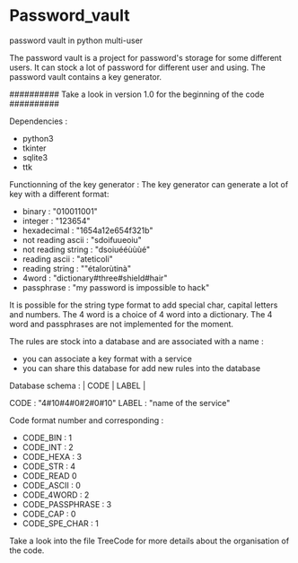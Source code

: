 # Password_vault
password vault in python multi-user

The password vault is a project for password's storage for some different users.
It can stock a lot of password for different user and using. The password vault contains a key generator.

##########
Take a look in version 1.0 for the beginning of the code
##########

Dependencies :
  - python3
  - tkinter
  - sqlite3
  - ttk

Functionning of the key generator :
The key generator can generate a lot of key with a different format: 
 - binary : "010011001"
 - integer : "123654"
 - hexadecimal : "1654a12e654f321b"
 - not reading ascii : "sdoifuueoiu"
 - not reading string : "dsoiuééùùùé"
 - reading ascii : "ateticoli" 
 - reading string : ""étalorùtinà"
 - 4word : "dictionary#three#shield#hair"
 - passphrase : "my password is impossible to hack"

It is possible for the string type format to add special char, capital letters and numbers.
The 4 word is a choice of 4 word into a dictionary. 
The 4 word and passphrases are not implemented for the moment.
 
The rules are stock into a database and are associated with a name :
 - you can associate a key format with a service
 - you can share this database for add new rules into the database
 
Database schema :
| CODE | LABEL |

CODE : "4#10#4#0#2#0#10"
LABEL : "name of the service"

Code format number and corresponding :
 - CODE_BIN : 1
 - CODE_INT : 2
 - CODE_HEXA : 3
 - CODE_STR : 4
 - CODE_READ  0 
 - CODE_ASCII : 0
 - CODE_4WORD : 2
 - CODE_PASSPHRASE : 3
 - CODE_CAP : 0
 - CODE_SPE_CHAR : 1
 
Take a look into the file TreeCode for more details about the organisation of the code.
